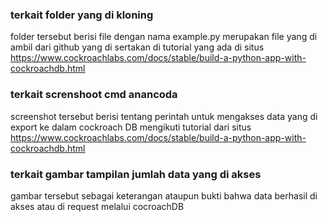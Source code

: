 ### terkait folder yang di kloning <br>
folder tersebut berisi file dengan nama example.py merupakan file yang di ambil dari github yang di sertakan di tutorial yang ada di situs https://www.cockroachlabs.com/docs/stable/build-a-python-app-with-cockroachdb.html

### terkait screnshoot cmd anancoda <br>
screenshot tersebut berisi tentang perintah untuk mengakses data yang di export ke dalam cockroach DB mengikuti tutorial dari situs https://www.cockroachlabs.com/docs/stable/build-a-python-app-with-cockroachdb.html

### terkait gambar tampilan jumlah data yang di akses <br>
gambar tersebut sebagai keterangan ataupun bukti bahwa data berhasil di akses atau di request melalui cocroachDB
